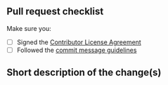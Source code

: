<!--

Read our pull request guide:
https://sonarwhal.com/docs/contributor-guide/contributing/pull-requests.html

For the following items put an "x" between the square brackets
(i.e. [x]) if you completed the associated item.

-->

## Pull request checklist

Make sure you:

- [ ] Signed the [Contributor License Agreement](https://cla.js.foundation/sonarwhal/sonarwhal)
- [ ] Followed the [commit message guidelines](https://sonarwhal.com/docs/contributor-guide/contributing/pull-requests/#commitmessages)

## Short description of the change(s)

<!--

If this fixes an existing issue, include the relavant issue number(s).

Thank you for taking the time to open this PR!

-->
